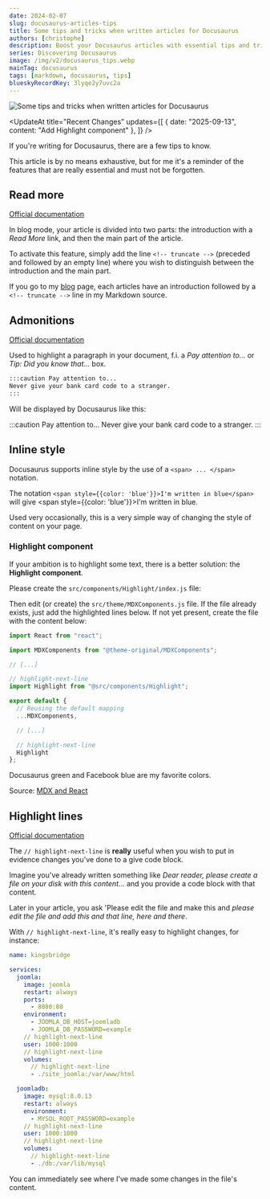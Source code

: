 ```yaml
---
date: 2024-02-07
slug: docusaurus-articles-tips
title: Some tips and tricks when written articles for Docusaurus
authors: [christophe]
description: Boost your Docusaurus articles with essential tips and tricks. Learn how to add Admonitions, apply inline styling, and highlight code lines easily.
series: Discovering Docusaurus
image: /img/v2/docusaurus_tips.webp
mainTag: docusaurus
tags: [markdown, docusaurus, tips]
blueskyRecordKey: 3lyqe2y7uvc2a
---
```

![Some tips and tricks when written articles for Docusaurus](/img/v2/docusaurus_tips.webp)

<UpdateAt
  title="Recent Changes"
  updates={[
    { date: "2025-09-13", content: "Add Highlight component" },
  ]}
/>

If you're writing for Docusaurus, there are a few tips to know.

This article is by no means exhaustive, but for me it's a reminder of the features that are really essential and must not be forgotten.

<!-- truncate -->

## Read more

[Official documentation](https://docusaurus.io/docs/blog#blog-list)

In blog mode, your article is divided into two parts: the introduction with a *Read More* link, and then the main part of the article.

To activate this feature, simply add the line `<!-- truncate -->` (preceded and followed by an empty line) where you wish to distinguish between the introduction and the main part.

If you go to my [blog](/blog) page, each articles have an introduction followed by a `<!-- truncate -->` line in my Markdown source.

## Admonitions

[Official documentation](https://docusaurus.io/docs/markdown-features/admonitions)

Used to highlight a paragraph in your document, f.i. a *Pay attention to...* or *Tip: Did you know that...* box.

```markdown
:::caution Pay attention to...
Never give your bank card code to a stranger.
:::
```

Will be displayed by Docusaurus like this:

:::caution Pay attention to...
Never give your bank card code to a stranger.
:::

## Inline style

Docusaurus supports inline style by the use of a `<span> ... </span>` notation.

The notation `<span style={{color: 'blue'}}>I'm written in blue</span>` will give <span style={{color: 'blue'}}>I'm written in blue</span>.

Used very occasionally, this is a very simple way of changing the style of content on your page.

### Highlight component

If your ambition is to highlight some text, there is a better solution: the **Highlight component**.

Please create the `src/components/Highlight/index.js` file:

<Snippet filename="src/components/Highlight/index.js" source="src/components/Highlight/index.js" />

Then edit (or create) the `src/theme/MDXComponents.js` file. If the file already exists, just add the highlighted lines below. If not yet present, create the file with the content below:

<Snippet filename="src/theme/MDXComponents.js" >

```js
import React from "react";

import MDXComponents from "@theme-original/MDXComponents";

// [...]

// highlight-next-line
import Highlight from "@src/components/Highlight";

export default {
  // Reusing the default mapping
  ...MDXComponents,

  // [...]

  // highlight-next-line
  Highlight
};

```

</Snippet>

<Highlight color="#25c2a0">Docusaurus green</Highlight> and <Highlight color="#1877F2">Facebook blue</Highlight> are my favorite colors.

Source: [MDX and React](https://docusaurus.io/docs/markdown-features/react#exporting-components)

## Highlight lines

[Official documentation](https://docusaurus.io/docs/markdown-features/code-blocks#line-highlighting)

The `// highlight-next-line` is **really** useful when you wish to put in evidence changes you've done to a give code block.

Imagine you've already written something like *Dear reader, please create a file on your disk with this content...* and you provide a code block with that content.

Later in your article, you ask 'Please edit the file and make this and *please edit the file and add this and that line, here and there*.

With `// highlight-next-line`, it's really easy to highlight changes, for instance:

<Snippet filename="compose.yaml">

```yaml
name: kingsbridge

services:
  joomla:
    image: joomla
    restart: always
    ports:
      - 8080:80
    environment:
      - JOOMLA_DB_HOST=joomladb
      - JOOMLA_DB_PASSWORD=example
    // highlight-next-line
    user: 1000:1000
    // highlight-next-line
    volumes:
      // highlight-next-line
      - ./site_joomla:/var/www/html

  joomladb:
    image: mysql:8.0.13
    restart: always
    environment:
      - MYSQL_ROOT_PASSWORD=example
    // highlight-next-line
    user: 1000:1000
    // highlight-next-line
    volumes:
      // highlight-next-line
      - ./db:/var/lib/mysql
```

</Snippet>

You can immediately see where I've made some changes in the file's content.

